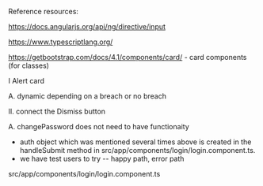 Reference resources:

https://docs.angularjs.org/api/ng/directive/input

https://www.typescriptlang.org/

https://getbootstrap.com/docs/4.1/components/card/ - card components (for classes)

I Alert card

A. dynamic depending on a breach or no breach

II. connect the Dismiss button

A. changePassword does not need to have functionaity

* auth object which was mentioned several times above is created in the handleSubmit method in src/app/components/login/login.component.ts.
* we have test users to try -- happy path, error path

src/app/components/login/login.component.ts